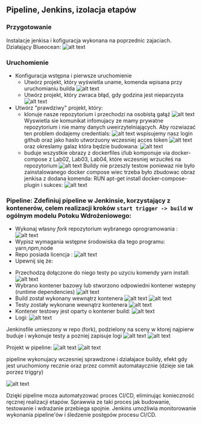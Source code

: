 ## Pipeline, Jenkins, izolacja etapów

### Przygotowanie

Instalacje jenkisa i kofiguracja wykonana na poprzednic zajaciach.  
  Działający Blueocean:
  ![alt text](zdj/image.png)
  
### Uruchomienie 
* Konfiguracja wstępna i pierwsze uruchomienie
  * Utwórz projekt, który wyświetla uname, komenda wpisana przy uruchomianiu builda
  ![alt text](zdj/image-1.png)
  * Utwórz projekt, który zwraca błąd, gdy godzina jest nieparzysta
  ![alt text](zdj/image-2.png)
* Utwórz "prawdziwy" projekt, który:
  * klonuje nasze repozytorium i przechodzi na osobistą gałąź
  ![alt text](zdj/image-3.png)
  Wyswietla sie komunikat infomujacy ze mamy prywatne repozytorium i nie mamy danych uweirzytelniających.
  Aby rozwiazać ten problem dodajemy credentials:
  ![alt text](zdj/image-4.png)
  wspisujemy nasz login github oraz jako haslo utworzuony wczesniej acces token
  ![alt text](zdj/image-5.png)
  oraz okreslamy galaz która będzie budowana:
  ![alt text](zdj/image-6.png)
  * buduje wszystkie obrazy z dockerfiles i/lub komponuje via docker-compose z Lab02, Lab03, Lab04, które wczesniej wrzuciłeś na repozytorium
  ![alt text](zdj/image-7.png)
  Buildy nie przeszly testow poniewaz nie było zainstalowanego docker compose wiec trzeba było zbudowac obraz jenkisa z dodana komenda: RUN apt-get install docker-compose-plugin
  i sukces:
 ![alt text](zdj/image-8.png)

### Pipeline: Zdefiniuj pipeline w Jenkinsie, korzystający z kontenerów, celem realizacji kroków `start trigger -> build` w ogólnym modelu Potoku Wdrożeniowego:
* Wykonaj własny *fork* repozytorium wybranego oprogramowania :
![alt text](zdj/image-10.png)
* Wypisz wymagania wstępne środowiska dla tego programu:
yarn,npm,node
* Repo posiada licencja :
![alt text](zdj/image-9.png)
* Upewnij się że:
- Przechodzą dołączone do niego testy po uzyciu komendy yarn install:
![alt text](zdj/image-11.png)
- Wybrano kontener bazowy lub stworzono odpowiedni kontener wstepny (runtime dependencies)
![alt text](zdj/image-12.png)
- Build został wykonany wewnątrz kontenera
![alt text](zdj/image-14.png)
![alt text](zdj/image-13.png)
- Testy zostały wykonane wewnątrz kontenera
![alt text](zdj/image-15.png)
- Kontener testowy jest oparty o kontener build:
![alt text](zdj/image-19.png)
- Logi:
![alt text](zdj/image-20.png)

Jenkinsfile umieszony w repo (fork), podzielony na sceny w ktorej najpierw buduje i wykonuje testy a pozniej zapisuje logi
![alt text](zdj/image-23.png)
![alt text](zdj/image-21.png)

Projekt w pipeline:
![alt text](zdj/image-24.png)
![alt text](zdj/image-25.png)

pipeline wykonujacy wczesniej sprawdzone i działajace buildy, efekt gdy jest uruchomiony recznie oraz przez commit automataycznie (dzieje sie tak porzez triggry)

![alt text](zdj/image-22.png)
 		 	
Dzięki pipeline moza automatyzować proces CI/CD, eliminując konieczność ręcznej realizacji etapów. Sprawwia ze taki proces jak budowanie, testowanie i wdrażanie przebiega spojnie. Jenkins umożliwia monitorowanie wykonania pipeline'ów i śledzenie postępów procesu CI/CD.
